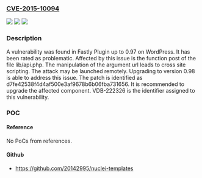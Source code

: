 ### [CVE-2015-10094](https://cve.mitre.org/cgi-bin/cvename.cgi?name=CVE-2015-10094)
![](https://img.shields.io/static/v1?label=Product&message=Fastly%20Plugin&color=blue)
![](https://img.shields.io/static/v1?label=Version&message=%3D%200.1%20&color=brighgreen)
![](https://img.shields.io/static/v1?label=Vulnerability&message=CWE-79%20Cross%20Site%20Scripting&color=brighgreen)

### Description

A vulnerability was found in Fastly Plugin up to 0.97 on WordPress. It has been rated as problematic. Affected by this issue is the function post of the file lib/api.php. The manipulation of the argument url leads to cross site scripting. The attack may be launched remotely. Upgrading to version 0.98 is able to address this issue. The patch is identified as d7fe42538f4d4af500e3af9678b6b06fba731656. It is recommended to upgrade the affected component. VDB-222326 is the identifier assigned to this vulnerability.

### POC

#### Reference
No PoCs from references.

#### Github
- https://github.com/20142995/nuclei-templates

